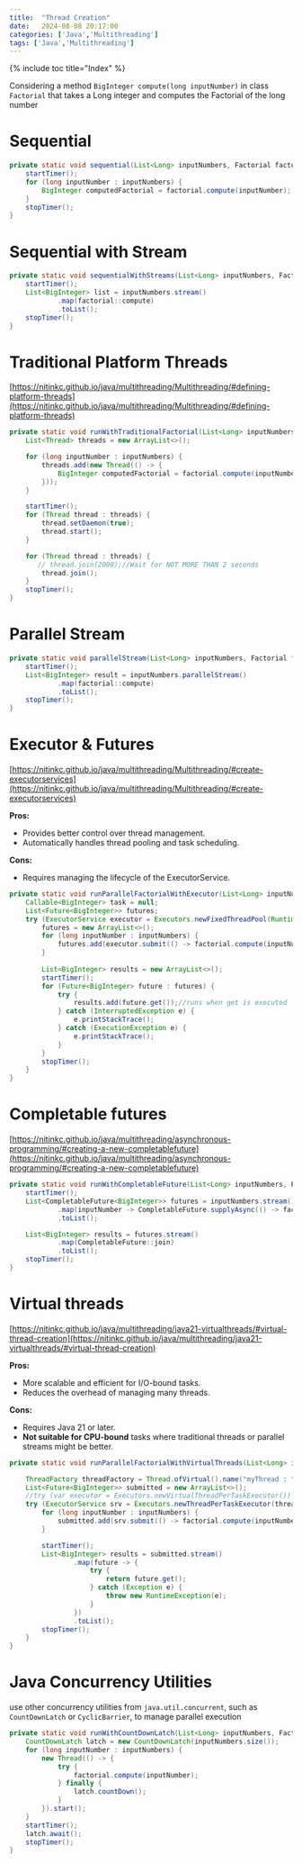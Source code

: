 ```yaml
---
title:  "Thread Creation"
date:   2024-08-08 20:17:00
categories: ['Java','Multithreading']
tags: ['Java','Multithreading']
---
```


{% include toc title="Index" %}

Considering a method `BigInteger compute(long inputNumber)` in class `Factorial` that takes a Long integer and computes the Factorial of the long number

# Sequential
```java
private static void sequential(List<Long> inputNumbers, Factorial factorial) {
    startTimer();
    for (long inputNumber : inputNumbers) {
        BigInteger computedFactorial = factorial.compute(inputNumber);
    }
    stopTimer();
}
```

# Sequential with Stream
```java
private static void sequentialWithStreams(List<Long> inputNumbers, Factorial factorial) {
    startTimer();
    List<BigInteger> list = inputNumbers.stream()
            .map(factorial::compute)
            .toList();
    stopTimer();
}
```

# Traditional Platform Threads
[https://nitinkc.github.io/java/multithreading/Multithreading/#defining-platform-threads](https://nitinkc.github.io/java/multithreading/Multithreading/#defining-platform-threads)

```java
private static void runWithTraditionalFactorial(List<Long> inputNumbers, Factorial factorial) throws InterruptedException {
    List<Thread> threads = new ArrayList<>();

    for (long inputNumber : inputNumbers) {
        threads.add(new Thread(() -> {
            BigInteger computedFactorial = factorial.compute(inputNumber);
        }));
    }

    startTimer();
    for (Thread thread : threads) {
        thread.setDaemon(true);
        thread.start();
    }

    for (Thread thread : threads) {
       // thread.join(2000);//Wait for NOT MORE THAN 2 seconds
        thread.join();
    }
    stopTimer();
}
```

# Parallel Stream
```java
private static void parallelStream(List<Long> inputNumbers, Factorial factorial) {
    startTimer();
    List<BigInteger> result = inputNumbers.parallelStream()
            .map(factorial::compute)
            .toList();
    stopTimer();
}
```

# Executor & Futures
[https://nitinkc.github.io/java/multithreading/Multithreading/#create-executorservices](https://nitinkc.github.io/java/multithreading/Multithreading/#create-executorservices)

**Pros:**
 - Provides better control over thread management.
 - Automatically handles thread pooling and task scheduling.

**Cons:**
- Requires managing the lifecycle of the ExecutorService.

```java
private static void runParallelFactorialWithExecutor(List<Long> inputNumbers, Factorial factorial) {
    Callable<BigInteger> task = null;
    List<Future<BigInteger>> futures;
    try (ExecutorService executor = Executors.newFixedThreadPool(Runtime.getRuntime().availableProcessors())) {
        futures = new ArrayList<>();
        for (long inputNumber : inputNumbers) {
            futures.add(executor.submit(() -> factorial.compute(inputNumber)));
        }
        
        List<BigInteger> results = new ArrayList<>();
        startTimer();
        for (Future<BigInteger> future : futures) {
            try {
                results.add(future.get());//runs when get is executed
            } catch (InterruptedException e) {
                e.printStackTrace();
            } catch (ExecutionException e) {
                e.printStackTrace();
            }
        }
        stopTimer();
    }
}
```

# Completable futures
[https://nitinkc.github.io/java/multithreading/asynchronous-programming/#creating-a-new-completablefuture](https://nitinkc.github.io/java/multithreading/asynchronous-programming/#creating-a-new-completablefuture)

```java
private static void runWithCompletableFuture(List<Long> inputNumbers, Factorial factorial) {
    startTimer();
    List<CompletableFuture<BigInteger>> futures = inputNumbers.stream()
            .map(inputNumber -> CompletableFuture.supplyAsync(() -> factorial.compute(inputNumber)))
            .toList();

    List<BigInteger> results = futures.stream()
            .map(CompletableFuture::join)
            .toList();
    stopTimer();
}
```

# Virtual threads
[https://nitinkc.github.io/java/multithreading/java21-virtualthreads/#virtual-thread-creation](https://nitinkc.github.io/java/multithreading/java21-virtualthreads/#virtual-thread-creation)

**Pros:**
- More scalable and efficient for I/O-bound tasks.
- Reduces the overhead of managing many threads.
  
**Cons:**
- Requires Java 21 or later.
- **Not suitable for CPU-bound** tasks where traditional threads or parallel streams might be better.

```java
private static void runParallelFactorialWithVirtualThreads(List<Long> inputNumbers, Factorial factorial) throws InterruptedException {

    ThreadFactory threadFactory = Thread.ofVirtual().name("myThread : ", 0).factory();
    List<Future<BigInteger>> submitted = new ArrayList<>();
    //try (var executor = Executors.newVirtualThreadPerTaskExecutor()) {
    try (ExecutorService srv = Executors.newThreadPerTaskExecutor(threadFactory)) {
        for (long inputNumber : inputNumbers) {
            submitted.add(srv.submit(() -> factorial.compute(inputNumber)));
        }

        startTimer();
        List<BigInteger> results = submitted.stream()
                .map(future -> {
                    try {
                        return future.get();
                    } catch (Exception e) {
                        throw new RuntimeException(e);
                    }
                })
                .toList();
        stopTimer();
    }
}
```

# Java Concurrency Utilities
use other concurrency utilities from `java.util.concurrent`, such as `CountDownLatch` or `CyclicBarrier`, to manage parallel execution
```java
private static void runWithCountDownLatch(List<Long> inputNumbers, Factorial factorial) throws InterruptedException {
    CountDownLatch latch = new CountDownLatch(inputNumbers.size());
    for (long inputNumber : inputNumbers) {
        new Thread(() -> {
            try {
                factorial.compute(inputNumber);
            } finally {
                latch.countDown();
            }
        }).start();
    }
    startTimer();
    latch.await();
    stopTimer();
}
```